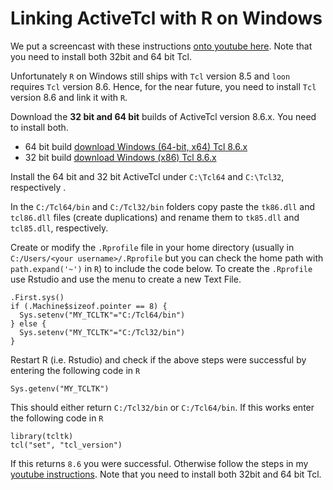 # Linking ActiveTcl with R on Windows


We put a screencast with these instructions
[onto youtube here](https://www.youtube.com/watch?v=2PsVBYNftrU). Note
that you need to install both 32bit and 64 bit Tcl.


Unfortunately `R` on Windows still ships with `Tcl` version 8.5 and
`loon` requires `Tcl` version 8.6. Hence, for the near future, you
need to install `Tcl` version 8.6 and link it with `R`. 

Download the **32 bit and 64 bit** builds of ActiveTcl
version 8.6.x. You need to install both.

* 64 bit build [download Windows (64-bit, x64) Tcl 8.6.x](http://www.activestate.com/activetcl/downloads/thank-you?dl=http://downloads.activestate.com/ActiveTcl/releases/8.6.4.1/ActiveTcl8.6.4.1.299124-win32-x86_64-threaded.exe)
* 32 bit build [download Windows (x86) Tcl 8.6.x](http://www.activestate.com/activetcl/downloads/thank-you?dl=http://downloads.activestate.com/ActiveTcl/releases/8.6.4.1/ActiveTcl8.6.4.1.299124-win32-ix86-threaded.exe)

Install the 64 bit and 32 bit ActiveTcl under `C:\Tcl64` and
`C:\Tcl32`, respectively . 

In the `C:/Tcl64/bin` and `C:/Tcl32/bin` folders copy paste the
`tk86.dll` and `tcl86.dll` files (create duplications) and rename them
to `tk85.dll` and `tcl85.dll`, respectively.

Create or modify the `.Rprofile` file in your home directory (usually
in `C:/Users/<your username>/.Rprofile` but you can check the home
path with `path.expand('~')` in `R`) to include the code below. To
create the `.Rprofile` use Rstudio and use the menu to create a new
Text File.

~~~
.First.sys()
if (.Machine$sizeof.pointer == 8) {
  Sys.setenv("MY_TCLTK"="C:/Tcl64/bin")
} else {
  Sys.setenv("MY_TCLTK"="C:/Tcl32/bin")
}
~~~

Restart R (i.e. Rstudio) and check if the above steps were successful
by entering the following code in `R`

~~~
Sys.getenv("MY_TCLTK")
~~~

This should either return `C:/Tcl32/bin` or `C:/Tcl64/bin`. If this
works enter the following code in `R`

~~~
library(tcltk)
tcl("set", "tcl_version")
~~~

If this returns `8.6` you were successful. Otherwise follow the steps
in my
[youtube instructions](https://www.youtube.com/watch?v=2PsVBYNftrU). Note
that you need to install both 32bit and 64 bit Tcl.
